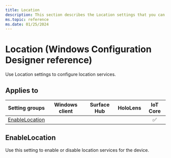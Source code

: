```yaml
---
title: Location
description: This section describes the Location settings that you can configure in provisioning packages for Windows 10 using Windows Configuration Designer.
ms.topic: reference
ms.date: 01/25/2024
---
```


# Location (Windows Configuration Designer reference)

Use Location settings to configure location services.

## Applies to

| Setting groups | Windows client | Surface Hub | HoloLens | IoT Core |
| --- | :---: | :---: | :---: | :---: |
| [EnableLocation](#enablelocation) |  |  |  | ✅ |

## EnableLocation

Use this setting to enable or disable location services for the device.
